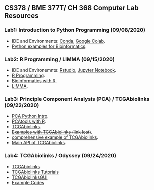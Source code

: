 ## CS378 / BME 377T/ CH 368 Computer Lab Resources

### Lab1: Introduction to Python Programming (09/08/2020)
- IDE and Environments: [Conda](https://www.anaconda.com/), [Google Colab](https://colab.research.google.com/notebooks/intro.ipynb).
- [Python examples for Bioinformatics](http://hplgit.github.io/bioinf-py/doc/pub/html/index.html).


### Lab2: R Programming / LIMMA (09/15/2020)
- IDE and Environemnts: [Rstudio](https://rstudio.com/), [Jupyter Notebook](https://docs.anaconda.com/anaconda/navigator/tutorials/r-lang/).
- [R Programming](https://girke.bioinformatics.ucr.edu/GEN242/mydoc_Programming_in_R_01.html).
- [Bioinformatics with R](https://www.r-bloggers.com/2017/01/bioinformatics-tutorial-with-exercises-in-r-part-1/).
- [LIMMA](https://ucdavis-bioinformatics-training.github.io/2018-June-RNA-Seq-Workshop/thursday/DE.html).

### Lab3: Principle Component Analysis (PCA) / TCGAbiolinks (09/22/2020)
- [PCA Python Intro](https://towardsdatascience.com/introduction-to-principle-component-analysis-d705d27b88b6).
- [PCAtools with R](https://github.com/kevinblighe/PCAtools).
- [TCGAbiolinks](https://github.com/BioinformaticsFMRP/TCGAbiolinks).
- ~~[Examples with TCGAbiolinks](http://bioinformaticsfmrp.github.io/TCGAbiolinks/casestudy.html) (link lost)~~.
- [comprehensive example of TCGAbiolinks](https://rdrr.io/bioc/TCGAbiolinks/). 
- [Main API of TCGAbiolinks](https://bioc.ism.ac.jp/packages/3.2/bioc/vignettes/TCGAbiolinks/inst/doc/tcgaBiolinks.html).


### Lab4: TCGAbiolinks / Odyssey (09/24/2020)
- [TCGAbiolinks](https://github.com/BioinformaticsFMRP/TCGAbiolinks)
- [TCGAbiolinks Tutorials](https://rdrr.io/bioc/TCGAbiolinks/)
- [TCGAbiolinksGUI](https://rdrr.io/bioc/TCGAbiolinks/f/vignettes/gui.Rmd)
- [Example Codes](./example_codes/TCGAbiolinks_example_codes.R)

